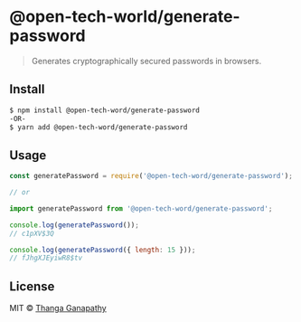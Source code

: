 # @open-tech-world/generate-password

> Generates cryptographically secured passwords in browsers.

## Install

```bash
$ npm install @open-tech-word/generate-password
-OR-
$ yarn add @open-tech-word/generate-password
```

## Usage

```js
const generatePassword = require('@open-tech-word/generate-password');

// or

import generatePassword from '@open-tech-word/generate-password';

console.log(generatePassword());
// c1pXV$3Q

console.log(generatePassword({ length: 15 }));
// fJhgXJEyiwR8$tv
```

## License

MIT © [Thanga Ganapathy](https://github.com/ganapathy888)
